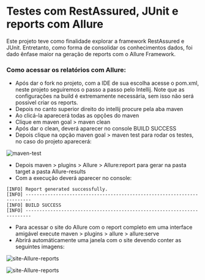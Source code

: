 # Testes com RestAssured, JUnit e reports com Allure
Este projeto teve como finalidade explorar a framework RestAssured e JUnit. 
Entretanto, como forma de consolidar os conhecimentos dados, foi dado ênfase maior na geração de reports com o Allure Framework. 
### Como acessar os relatórios com Allure:
* Após dar o fork no projeto, com a IDE de sua escolha acesse o pom.xml, neste projeto seguiremos o passo a passo pelo Intellij.
Note que as configurações na build é extremamente necessária, sem isso não será possivel criar os reports.
* Depois no canto superior direito do intellij procure pela aba maven
* Ao clicá-la aparecerá todas as opções do maven
* Clique em maven goal > maven clean 
* Após dar o clean, deverá aparecer no console BUILD SUCCESS
* Depois clique na opção maven goal > maven test para rodar os testes, no caso do projeto aparecerá: 

![maven-test](https://github.com/Denise-Melo/testes-RestAssured--JUnit-/blob/main/imagens-allure/imagem-do-console-apos-rodar-maven-test.png)

* Depois maven > plugins > Allure > Allure:report para gerar na pasta target a pasta Allure-results
* Com a execução deverá aparecer no console:
```
[INFO] Report generated successfully.
[INFO] ------------------------------------------------------------------------
[INFO] BUILD SUCCESS
[INFO] ------------------------------------------------------------------------

```
* Para acessar o site do Allure com o report completo em uma interface amigável execute maven >  plugins > allure > allure:serve
* Abrirá automáticamente uma janela com o site devendo conter as seguintes imagens:

![site-Allure-reports](https://github.com/Denise-Melo/Testes-com-RestAssured-JUnit-e-Allure/blob/main/imagens-allure/tela-inicial-allure-com-os-3-testes.png)

![site-Allure-reports](https://github.com/Denise-Melo/testes-RestAssured--JUnit-/blob/main/imagens-allure/Captura%20de%20tela%20de%202023-01-17%2013-51-59.png)

